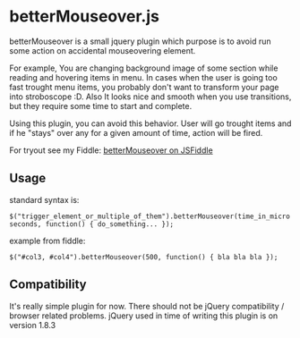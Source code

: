 betterMouseover.js
==================

betterMouseover is a small jquery plugin which purpose is to avoid run some action on accidental mouseovering element.

For example, You are changing background image of some section while reading and hovering items in menu. In cases when the user is going too fast trought menu items, you probably don't want to transform your page into stroboscope :D. Also It looks nice and smooth when you use transitions, but they require some time to start and complete.

Using this plugin, you can avoid this behavior. User will go trought items and if he "stays" over any for a given amount of time, action will be fired. 

For tryout see my Fiddle:
[betterMouseover on JSFiddle](hhttp://jsfiddle.net/Kovo/Y3wzJ/19/)

Usage
-----

standard syntax is:

```$("trigger_element_or_multiple_of_them").betterMouseover(time_in_microseconds, function() { do_something... });```

example from fiddle:

```$("#col3, #col4").betterMouseover(500, function() { bla bla bla });```

Compatibility
-------------

It's really simple plugin for now. There should not be jQuery compatibility / browser related problems.
jQuery used in time of writing this plugin is on version 1.8.3
